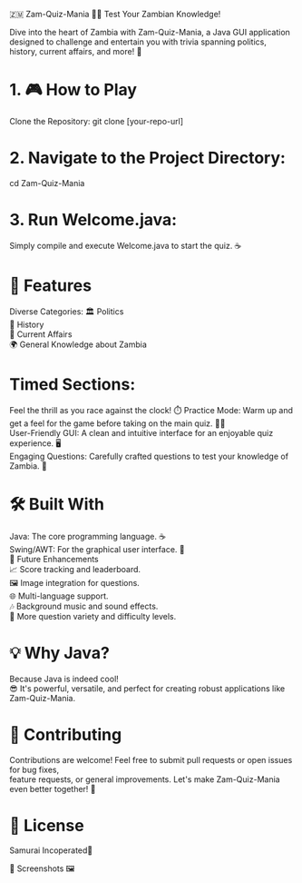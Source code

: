 🇿🇲 Zam-Quiz-Mania 🧠✨
Test Your Zambian Knowledge!

Dive into the heart of Zambia with Zam-Quiz-Mania, a Java GUI application designed to challenge and entertain you with trivia spanning politics, history, current affairs, and more! 🚀

# 1. 🎮 How to Play
Clone the Repository:
git clone [your-repo-url]

# 2. Navigate to the Project Directory:
cd Zam-Quiz-Mania

# 3. Run Welcome.java: 
Simply compile and execute Welcome.java to start the quiz. ☕️ <br>

# 🌟 Features
Diverse Categories:
🏛️ Politics <br>
📜 History <br>
📰 Current Affairs <br>
🌍 General Knowledge about Zambia<br>
# Timed Sections: 
Feel the thrill as you race against the clock! ⏱️
Practice Mode: Warm up and get a feel for the game before taking on the main quiz. 🏋️‍♂️ <br>
User-Friendly GUI: A clean and intuitive interface for an enjoyable quiz experience. 🖥️<br>
Engaging Questions: Carefully crafted questions to test your knowledge of Zambia. 🤔<br>

# 🛠️ Built With
Java: The core programming language. ☕️<br>
Swing/AWT: For the graphical user interface. 🎨<br>
🚀 Future Enhancements<br>
📈 Score tracking and leaderboard.<br>
🖼️ Image integration for questions.<br>
🌐 Multi-language support.<br>
🎶 Background music and sound effects.<br>
🔄 More question variety and difficulty levels.<br>

# 💡 Why Java?
Because Java is indeed cool!
<br>😎 It's powerful, versatile, and perfect for creating robust applications like Zam-Quiz-Mania.<br>

# 🤝 Contributing
Contributions are welcome! Feel free to submit pull requests or open issues for bug fixes,<br>
feature requests, or general improvements. Let's make Zam-Quiz-Mania even better together! 🤝<br>

# 📄 License
Samurai Incoperated📜<br>

📸 Screenshots
 🖼️
